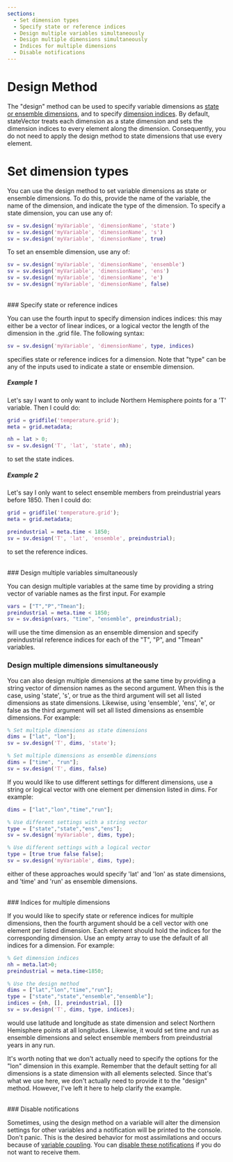```yaml
---
sections:
  - Set dimension types
  - Specify state or reference indices
  - Design multiple variables simultaneously
  - Design multiple dimensions simultaneously
  - Indices for multiple dimensions
  - Disable notifications
---
```


# Design Method

The "design" method can be used to specify variable dimensions as [state or ensemble dimensions](concepts#state-and-ensemble-dimensions), and to specify [dimension indices](dimension-indices). By default, stateVector treats each dimension as a state dimension and sets the dimension indices to every element along the dimension. Consequently, you do not need to apply the design method to state dimensions that use every element.

# Set dimension types

You can use the design method to set variable dimensions as state or ensemble dimensions. To do this, provide the name of the variable, the name of the dimension, and indicate the type of the dimension. To specify a state dimension, you can use any of:
```matlab
sv = sv.design('myVariable', 'dimensionName', 'state')
sv = sv.design('myVariable', 'dimensionName', 's')
sv = sv.design('myVariable', 'dimensionName', true)
```

To set an ensemble dimension, use any of:
```matlab
sv = sv.design('myVariable', 'dimensionName', 'ensemble')
sv = sv.design('myVariable', 'dimensionName', 'ens')
sv = sv.design('myVariable', 'dimensionName', 'e')
sv = sv.design('myVariable', 'dimensionName', false)
```

<br>
### Specify state or reference indices

You can use the fourth input to specify dimension indices indices: this may either be a vector of linear indices, or a logical vector the length of the dimension in the .grid file. The following syntax:
```matlab
sv = sv.design('myVariable', 'dimensionName', type, indices)
```
specifies state or reference indices for a dimension. Note that "type" can be any of the inputs used to indicate a state or ensemble dimension.

##### Example 1
Let's say I want to only want to include Northern Hemisphere points for a 'T' variable. Then I could do:
```matlab
grid = gridfile('temperature.grid');
meta = grid.metadata;

nh = lat > 0;
sv = sv.design('T', 'lat', 'state', nh);
```
to set the state indices.

##### Example 2
Let's say I only want to select ensemble members from preindustrial years before 1850. Then I could do:
```matlab
grid = gridfile('temperature.grid');
meta = grid.metadata;

preindustrial = meta.time < 1850;
sv = sv.design('T', 'lat', 'ensemble', preindustrial);
```
to set the reference indices.

<br>
### Design multiple variables simultaneously

You can design multiple variables at the same time by providing a string vector of variable names as the first input. For example
```matlab
vars = ["T","P","Tmean"];
preindustrial = meta.time < 1850;
sv = sv.design(vars, "time", "ensemble", preindustrial);
```
will use the time dimension as an ensemble dimension and specify preindustrial reference indices for each of the "T", "P", and "Tmean" variables.

### Design multiple dimensions simultaneously

You can also design multiple dimensions at the same time by providing a string vector of dimension names as the second argument. When this is the case, using 'state', 's', or true as the third argument will set all listed dimensions as state dimensions. Likewise, using 'ensemble', 'ens', 'e', or false as the third argument will set all listed dimensions as ensemble dimensions. For example:
```matlab
% Set multiple dimensions as state dimensions
dims = ["lat", "lon"];
sv = sv.design('T', dims, 'state');

% Set multiple dimensions as ensemble dimensions
dims = ["time", "run"];
sv = sv.design('T', dims, false)
```

If you would like to use different settings for different dimensions, use a string or logical vector with one element per dimension listed in dims. For example:
```matlab
dims = ["lat","lon","time","run"];

% Use different settings with a string vector
type = ["state","state","ens","ens"];
sv = sv.design('myVariable', dims, type);

% Use different settings with a logical vector
type = [true true false false];
sv = sv.design('myVariable', dims, type);
```
either of these approaches would specify 'lat' and 'lon' as state dimensions, and 'time' and 'run' as ensemble dimensions.

<br>
### Indices for multiple dimensions

If you would like to specify state or reference indices for multiple dimensions, then the fourth argument should be a cell vector with one element per listed dimension. Each element should hold the indices for the corresponding dimension. Use an empty array to use the default of all indices for a dimension. For example:
```matlab
% Get dimension indices
nh = meta.lat>0;
preindustrial = meta.time<1850;

% Use the design method
dims = ["lat","lon","time","run"];
type = ["state","state","ensemble","ensemble"];
indices = {nh, [], preindustrial, []}
sv = sv.design('T', dims, type, indices);
```
would use latitude and longitude as state dimension and select Northern Hemisphere points at all longitudes. Likewise, it would set time and run as ensemble dimensions and select ensemble members from preindustrial years in any run.

It's worth noting that we don't actually need to specify the options for the "lon" dimension in this example. Remember that the default setting for all dimensions is a state dimension with all elements selected. Since that's what we use here, we don't actually need to provide it to the "design" method. However, I've left it here to help clarify the example.

<br>
### Disable notifications

Sometimes, using the design method on a variable will alter the dimension settings for other variables and a notification will be printed to the console. Don't panic. This is the desired behavior for most assimilations and occurs because of [variable coupling](couple). You can [disable these notifications](notify-console) if you do not want to receive them.
